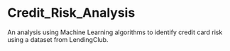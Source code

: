 # Credit_Risk_Analysis
An analysis using Machine Learning algorithms to identify credit card risk using a dataset from LendingClub.
